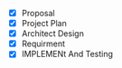 - [x] Proposal
- [x] Project Plan
- [x] Architect Design
- [x] Requirment
- [x] IMPLEMENt And Testing
